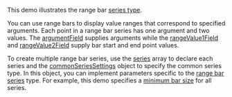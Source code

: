 This demo illustrates the range bar [series type](/Documentation/ApiReference/UI_Components/dxChart/Configuration/series/#type). 

You can use range bars to display value ranges that correspond to specified arguments. Each point in a range bar series has one argument and two values. The [argumentField](/Documentation/ApiReference/UI_Components/dxChart/Series_Types/RangeBarSeries/#argumentField) supplies arguments while the [rangeValue1Field](/Documentation/ApiReference/UI_Components/dxChart/Series_Types/RangeBarSeries/#rangeValue1Field) and [rangeValue2Field](/Documentation/ApiReference/UI_Components/dxChart/Series_Types/RangeBarSeries/#rangeValue2Field) supply bar start and end point values.
<!--split-->

To create multiple range bar series, use the [series](/Documentation/ApiReference/UI_Components/dxChart/Configuration/series/) array to declare each series and the [commonSeriesSettings](/Documentation/ApiReference/UI_Components/dxChart/Configuration/commonSeriesSettings/) object to specify the common series type. In this object, you can implement parameters specific to the [range bar series](/Documentation/ApiReference/UI_Components/dxChart/Series_Types/RangeBarSeries/) type. For example, this demo specifies a [minimum bar size](/Documentation/ApiReference/UI_Components/dxChart/Series_Types/RangeBarSeries/#minBarSize) for all series.
